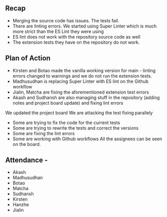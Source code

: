 ## Recap
- Merging the source code has issues. The tests fail.
- There are linting errors. We started using Super Linter which is much more strict than the ES Lint they were using
- ES lint does not work with the repository source code as well
- The extension tests they have on the repository do not work.

## Plan of Action
- Kirsten and Botao made the vanilla working version for main - linting errors changed to warnings and we do not run the extension tests.
- Madhusudhan is replacing Super Linter with ES lint on the Github workflow
- Jialin, Matcha are fixing the aforementioned extension test errors
- Akash and Sudhansh are also managing stuff in the repository (adding notes and project board update) and fixing lint errors

We updated the project board
We are attacking the test fixing parallely
- Some are trying to fix the code for the current tests
- Some are trying to rewrite the tests and correct the versions
- Some are fixing the lint errors
- Some are working with Github workflows
All the assignees can be seen on the board.




## Attendance - 
- Akash
- Madhusudhan
- Botao
- Matcha
- Sudhansh
- Kirsten
- Hanzhe
- Jialin
